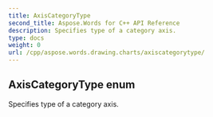 ```yaml
---
title: AxisCategoryType
second_title: Aspose.Words for C++ API Reference
description: Specifies type of a category axis. 
type: docs
weight: 0
url: /cpp/aspose.words.drawing.charts/axiscategorytype/
---
```

## AxisCategoryType enum


Specifies type of a category axis. 

